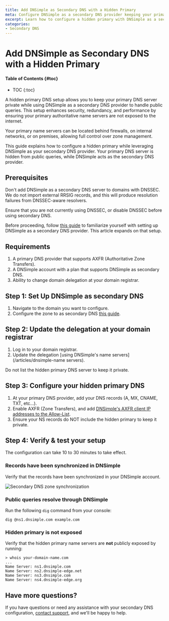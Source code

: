 ```yaml
---
title: Add DNSimple as Secondary DNS with a Hidden Primary
meta: Configure DNSimple as a secondary DNS provider keeping your primary name servers hidden to enhance security.
excerpt: Learn how to configure a hidden primary with DNSimple as a secondary DNS provider.
categories:
- Secondary DNS
---
```


# Add DNSimple as Secondary DNS with a Hidden Primary

#### Table of Contents {#toc}

* TOC
{:toc}

A hidden primary DNS setup allows you to keep your primary DNS server private while using DNSimple as a secondary DNS provider to handle public queries. This setup enhances security, redundancy, and performance by ensuring your primary authoritative name servers are not exposed to the internet.

Your primary name servers can be located behind firewalls, on internal networks, or on premises, allowing full control over zone management.

This guide explains how to configure a hidden primary while leveraging DNSimple as your secondary DNS provider. Your primary DNS server is hidden from public queries, while DNSimple acts as the secondary DNS provider.

## Prerequisites

<warning>
Don't add DNSimple as a secondary DNS server to domains with DNSSEC. We do not import external RRSIG records, and this will produce resolution failures from DNSSEC-aware resolvers.

Ensure that you are not currently using DNSSEC, or disable DNSSEC before using secondary DNS.
</warning>

Before proceeding, follow [this guide](/articles/secondary-dns-dnsimple-as-secondary) to familiarize yourself with setting up DNSimple as a secondary DNS provider. This article expands on that setup.

## Requirements

1. A primary DNS provider that supports AXFR (Authoritative Zone Transfers).
2. A DNSimple account with a plan that supports DNSimple as secondary DNS.
3. Ability to change domain delegation at your domain registrar.

## Step 1: Set Up DNSimple as secondary DNS

1. Navigate to the domain you want to configure.
2. Configure the zone to as secondary DNS [this guide](/articles/secondary-dns-dnsimple-as-secondary).

## Step 2: Update the delegation at your domain registrar

1. Log in to your domain registrar.
2. Update the delegation [using DNSimple's name servers](/articles/dnsimple-name servers).

<note>
Do not list the hidden primary DNS server to keep it private.
</note>

## Step 3: Configure your hidden primary DNS

1. At your primary DNS provider, add your DNS records (A, MX, CNAME, TXT, etc...).
2. Enable AXFR (Zone Transfers), and add [DNSimple's AXFR client IP addresses to the Allow-List](https://support.dnsimple.com/articles/secondary-dns-dnsimple-as-secondary/#configuring-axfr-at-your-primary-dns-provider).
3. Ensure your NS records do NOT include the hidden primary to keep it private.

## Step 4: Verify &amp; test your setup

The configuration can take 10 to 30 minutes to take effect.

### Records have been synchronized in DNSimple

Verify that the records have been synchronized in your DNSimple account.

![Secondary DNS zone synchronization](/files/secondary-dns-record-sync.png)

### Public queries resolve through DNSimple

Run the following `dig` command from your console:
```
dig @ns1.dnsimple.com example.com
```
### Hidden primary is not exposed

Verify that the hidden primary name servers are **not** publicly exposed by running:
```
> whois your-domain-name.com
...
Name Server: ns1.dnsimple.com
Name Server: ns2.dnsimple-edge.net
Name Server: ns3.dnsimple.com
Name Server: ns4.dnsimple-edge.org
```
## Have more questions? 

If you have questions or need any assistance with your secondary DNS configuration, [contact support](https://dnsimple.com/feedback), and we'll be happy to help.
